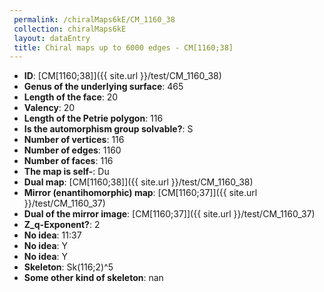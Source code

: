 ```yaml
--- 
 permalink: /chiralMaps6kE/CM_1160_38 
 collection: chiralMaps6kE
 layout: dataEntry
 title: Chiral maps up to 6000 edges - CM[1160;38]
---
```


- **ID**: [CM[1160;38]]({{ site.url }}/test/CM_1160_38)
- **Genus of the underlying surface**: 465
- **Length of the face**: 20
- **Valency**: 20
- **Length of the Petrie polygon**: 116
- **Is the automorphism group solvable?**: S
- **Number of vertices**: 116
- **Number of edges**: 1160
- **Number of faces**: 116
- **The map is self-**: Du
- **Dual map**: [CM[1160;38]]({{ site.url }}/test/CM_1160_38)
- **Mirror (enantihomorphic) map**: [CM[1160;37]]({{ site.url }}/test/CM_1160_37)
- **Dual of the mirror image**: [CM[1160;37]]({{ site.url }}/test/CM_1160_37)
- **Z_q-Exponent?**: 2
- **No idea**:  11:37
- **No idea**: Y
- **No idea**: Y
- **Skeleton**: Sk(116;2)^5
- **Some other kind of skeleton**: nan
